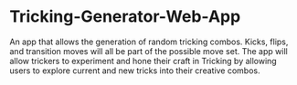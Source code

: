 # Tricking-Generator-Web-App
An app that allows the generation of random tricking combos. Kicks, flips, and  transition moves will all be part of the possible move set. The app will allow trickers to experiment and hone their craft in Tricking by allowing users to explore current and new tricks into their creative combos.
